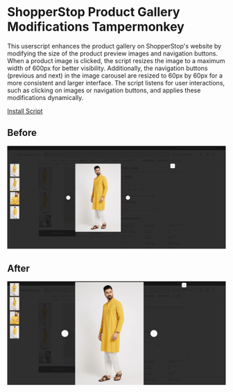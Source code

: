 # ShopperStop Product Gallery Modifications Tampermonkey

This userscript enhances the product gallery on ShopperStop's website by modifying the size of the product preview images and navigation buttons. When a product image is clicked, the script resizes the image to a maximum width of 600px for better visibility. Additionally, the navigation buttons (previous and next) in the image carousel are resized to 60px by 60px for a more consistent and larger interface. The script listens for user interactions, such as clicking on images or navigation buttons, and applies these modifications dynamically.

[Install Script](https://greasyfork.org/en/scripts/520233-shopperstop-product-gallery-modifications)

## Before
<img src="before.png"/>

## After
<img src="after.png"/>
